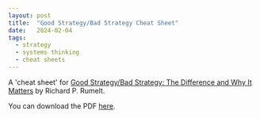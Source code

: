 ```yaml
---
layout: post
title:  "Good Strategy/Bad Strategy Cheat Sheet"
date:   2024-02-04
tags:
  - strategy
  - systems thinking
  - cheat sheets
---
```

A 'cheat sheet' for [Good Strategy/Bad Strategy: The Difference and Why It Matters](https://www.goodreads.com/en/book/show/11721966) by Richard P. Rumelt.

You can download the PDF [here](https://github.com/jbrunton/cheat-sheets/raw/main/good-strategy-bad-strategy/good-strategy-bad-strategy.pdf).

<object
  data="/assets/good-strategy-bad-strategy/good-strategy-bad-strategy.pdf"
  type="application/pdf"
  style="width:100%; height: 600px;" frameborder="0">
</object>
